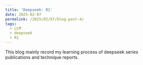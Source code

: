 ```yaml
---
title: 'Deepseek: R1'
date: 2025-02-07
permalink: /2025/02/07/blog-post-4/
tags:
  - LLM
  - deepseek
  - R1
---
```


This blog mainly record my learning process of deepseek series publications and technique reports. 
